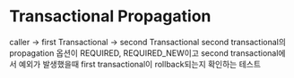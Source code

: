 # Transactional Propagation
caller -> first Transactional -> second Transactional
second transactional의 propagation 옵션이 REQUIRED, REQUIRED_NEW이고
second transactional에서 예외가 발생했을때 first transactional이 rollback되는지 확인하는 테스트
